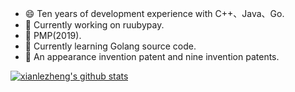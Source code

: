 - 😄 Ten years of development experience with C++、Java、Go.
- 🔭 Currently working on ruubypay.
- 👯 PMP(2019).
- 🌱 Currently learning Golang source code.
- 🤔 An appearance invention patent and nine invention patents.
<!--
**xianlezheng/xianlezheng** is a ✨ _special_ ✨ repository because its `README.md` (this file) appears on your GitHub profile.

Here are some ideas to get you started:

- 🔭 I’m currently working on ...
- 🌱 I’m currently learning ...
-  I’m looking to collaborate on ...
- 🤔 I’m looking for help with ...
- 💬 Ask me about ...
- 📫 How to reach me: ...
- 😄 Pronouns: ...
- ⚡ Fun fact: ...
-->
[![xianlezheng's github stats](https://github-readme-stats-sigma-five.vercel.app/api?username=xianlezheng)](https://github.com/xianlezheng)
